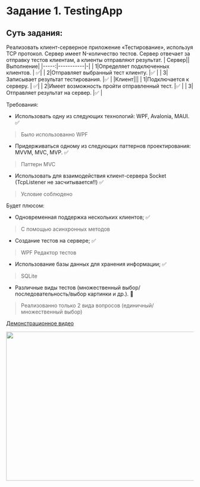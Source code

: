 # Задание 1. TestingApp
## Суть задания:
Реализовать клиент-серверное приложение «Тестирование», используя TCP протокол. Сервер имеет N-количество тестов. Сервер отвечает за отправку тестов клиентам, а клиенты отправляют результат. 
| Сервер||Выполнение|
|-----:|-----------|-|
|     1|Определяет подключенных клиентов. | :white_check_mark:|
|     2|Отправляет выбранный тест клиенту.    |:white_check_mark: |
|     3|Записывает результат тестирования.    |:white_check_mark: |
|Клиент|||
|     1|Подключается к серверу. | :white_check_mark:|
|     2|Имеет возможность пройти отправленный тест.  |:white_check_mark: |
|     3|Отправляет результат на сервер.    |:white_check_mark: |

Требования: 
- Использовать одну из следующих технологий: WPF, Avalonia, MAUI. :white_check_mark:
> Было использованно WPF
-	Придерживаться одному из следующих паттернов проектирования: MVVM, MVC, MVP. :white_check_mark:
> Паттерн MVC
-	Использовать для взаимодействия клиент-сервера Socket (TcpListener не засчитывается!!) :white_check_mark:
> Условие соблюдено

Будет плюсом: 
-	Одновременная поддержка нескольких клиентов; :white_check_mark:
> С помощью асинхронных методов
-	Создание тестов на сервере; :white_check_mark:
> WPF Редактор тестов
-	Использование базы данных для хранения информации; :white_check_mark:
> SQLite
-	Различные виды тестов (множественный выбор/последовательность/выбор картинки и др.). :black_square_button:
> Реализованно только 2 вида вопросов (единичный/множественный выбор)

[Демонстрационное видео](https://www.youtube.com/embed/iAqAS8wvNwA)

[<img src="https://img.youtube.com/vi/iAqAS8wvNwA/hqdefault.jpg" width="600" height="400"
/>](https://www.youtube.com/embed/iAqAS8wvNwA)
